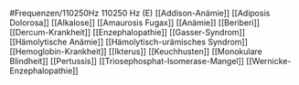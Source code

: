 #Frequenzen/110250Hz
110250 Hz (E)
[[Addison-Anämie]]
[[Adiposis Dolorosa]]
[[Alkalose]]
[[Amaurosis Fugax]]
[[Anämie]]
[[Beriberi]]
[[Dercum-Krankheit]]
[[Enzephalopathie]]
[[Gasser-Syndrom]]
[[Hämolytische Anämie]]
[[Hämolytisch-urämisches Syndrom]]
[[Hemoglobin-Krankheit]]
[[Ikterus]]
[[Keuchhusten]]
[[Monokulare Blindheit]]
[[Pertussis]]
[[Triosephosphat-Isomerase-Mangel]]
[[Wernicke-Enzephalopathie]]